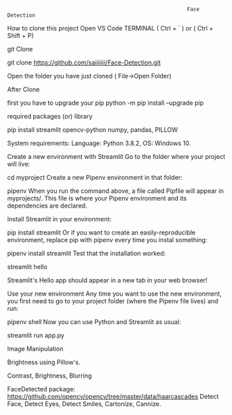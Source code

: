                                                               Face Detection
                                                              
How to clone this project Open VS Code TERMINAL ( Ctrl + ` ) or ( Ctrl + Shift + P)

git Clone

git clone https://github.com/saiiiiiii/Face-Detection.git

Open the folder you have just cloned ( File->Open Folder)

After Clone

first you have to upgrade your pip python -m pip install –upgrade pip

required packages (or) library

pip install streamlit opencv-python
numpy,
pandas,
PILLOW

System requirements:
Language: Python 3.8.2,
OS: Windows 10.

Create a new environment with Streamlit
Go to the folder where your project will live:

cd myproject
Create a new Pipenv environment in that folder:

pipenv
When you run the command above, a file called Pipfile will appear in myprojects/. This file is where your Pipenv environment and its dependencies are declared.

Install Streamlit in your environment:

pip install streamlit
Or if you want to create an easily-reproducible environment, replace pip with pipenv every time you instal something:

pipenv install streamlit
Test that the installation worked:

streamlit hello

Streamlit's Hello app should appear in a new tab in your web browser!

Use your new environment
Any time you want to use the new environment, you first need to go to your project folder (where the Pipenv file lives) and run:

pipenv shell
Now you can use Python and Streamlit as usual:

streamlit run app.py

Image Manipulation

Brightness using Pillow's.

Contrast,
Brightness,
Blurring

FaceDetected package:
https://github.com/opencv/opencv/tree/master/data/haarcascades
Detect Face,
Detect Eyes,
Detect Smiles,
Cartonize,
Cannize.
